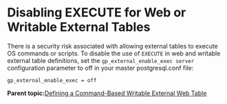 # Disabling EXECUTE for Web or Writable External Tables 

There is a security risk associated with allowing external tables to execute OS commands or scripts. To disable the use of `EXECUTE` in web and writable external table definitions, set the `gp_external_enable_exec server` configuration parameter to off in your master postgresql.conf file:

```
gp_external_enable_exec = off

```

**Parent topic:**[Defining a Command-Based Writable External Web Table](../../load/topics/g-defining-a-command-based-writable-external-web-table.html)

